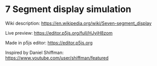 # 7 Segment display simulation

Wiki description: https://en.wikipedia.org/wiki/Seven-segment_display

Live preview: https://editor.p5js.org/full/HJyjH8zom


Made in p5js editor: https://editor.p5js.org

Inspired by Daniel Shiffman: https://www.youtube.com/user/shiffman/featured
